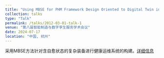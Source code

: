 ```yaml
---
title: "Using MBSE for PHM Framework Design Oriented to Digital Twin in Complex Equipment with Self-healing"
collection: talks
type: "Talk"
permalink: /talks/2012-03-01-talk-1
venue: "第八届智能制造与数字孪生服务学术会议"
date: 2024-07-17
location: "中国, 杭州"
---
```


采用MBSE方法针对含自愈状态的复杂装备进行健康运维系统的构建。[详细信息](../images/hangzhou.png)






